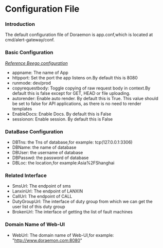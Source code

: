 # Configuration File
### Introduction
The default configuration file of Doraemon is app.conf,which is located at cmd/alert-gateway/conf.

### Basic Configuration
*[Reference Beego configuration](https://beego.me/docs/mvc/controller/config.md)*
- appname: The name of App
- httpport: Set the port the app listens on.By default this is 8080
- runmode: dev/prod
- copyrequestbody: Toggle copying of raw request body in context.By default this is false except for GET, HEAD or file uploading.
- autorender: Enable auto render. By default this is True. This value should be set to false for API applications, as there is no need to render templates
- EnableDocs: Enable Docs. By default this is False
- sessionon: Enable session. By default this is False

### DataBase Configuration
- DBTns: the Tns of database,for example: tcp(127.0.0.1:3306)
- DBName: the name of database
- DBUser: the username of database
- DBPasswd: the password of database
- DBLoc: the location,for example:Asia%2FShanghai

### Related Interface
- SmsUrl: The endpoint of sms
- LanxinUrl: The endpoint of LANXIN
- CallUrl: The endpoint of CALL
- DutyGroupUrl: The interface of duty group from which we can get the user list of this duty group
- BrokenUrl: The interface of getting the list of fault machines

### Domain Name of Web-UI
- WebUrl: The domain name of Web-UI,for example: "http://www.doraemon.com:8080"
